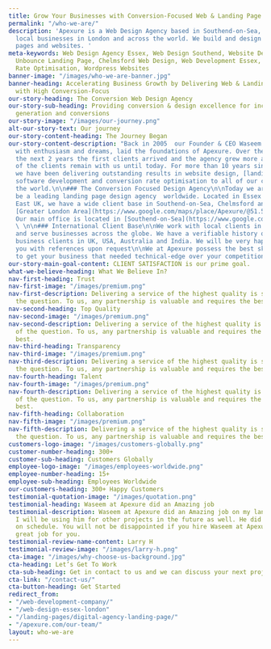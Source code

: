 ```yaml
---
title: Grow Your Businesses with Conversion-Focused Web & Landing Page Design
permalink: "/who-we-are/"
description: 'Apexure is a Web Design Agency based in Southend-on-Sea, working with
  local businesses in London and across the world. We build and design bespoke landing
  pages and websites. '
meta-keywords: Web Design Agency Essex, Web Design Southend, Website Design Southend,
  Unbounce Landing Page, Chelmsford Web Design, Web Development Essex, Conversion
  Rate Optimisation, Wordpress Websites
banner-image: "/images/who-we-are-banner.jpg"
banner-heading: Accelerating Business Growth by Delivering Web & Landing Page Design
  with High Conversion-Focus
our-story-heading: The Conversion Web Design Agency
our-story-sub-heading: Providing conversion & design excellence for increased lead
  generation and conversions
our-story-image: "/images/our-journey.png"
alt-our-story-text: Our journey
our-story-content-heading: The Journey Began
our-story-content-description: "Back in 2005  our Founder & CEO Waseem Bashir, filled
  with enthusiasm and dreams, laid the foundations of Apexure. Over the course of
  the next 2 years the first clients arrived and the agency grew more and more. Many
  of the clients remain with us until today. For more than 10 years since our inception,
  we have been delivering outstanding results in website design, [landing page design](https://www.apexure.com/unbounce-landing-page-designer/),
  software development and conversion rate optimisation to all of our clients around
  the world.\n\n### The Conversion Focused Design Agency\n\nToday we are proud to
  be a leading landing page design agency  worldwide. Located in Essex in the South
  East UK, we have a wide client base in Southend-on-Sea, Chelmsford and the whole
  [Greater London Area](https://www.google.com/maps/place/Apexure/@51.513792,-0.1043127,17z/data=!3m1!4b1!4m5!3m4!1s0x0:0x737cf8e81f07fb1f!8m2!3d51.513792!4d-0.102124?authuser=2).
  Our main office is located in [Southend-on-Sea](https://www.google.com/maps/place/Apexure/@51.5389854,0.7115884,17z/data=!3m1!4b1!4m5!3m4!1s0x47d8d9d8630ec59d:0xeefdd772225c42b0!8m2!3d51.5389854!4d0.7137771?authuser=2).
  \ \n\n### International Client Base\n\nWe work with local clients in Essex, London
  and serve businesses across the globe. We have a verifiable history of working with
  business clients in UK, USA, Australia and India. We will be very happy to provide
  you with references upon request\n\nWe at Apexure possess the best skills and culture
  to get your business that needed technical-edge over your competition.\n"
our-story-main-goal-content: CLIENT SATISFACTION is our prime goal.
what-we-believe-heading: What We Believe In?
nav-first-heading: Trust
nav-first-image: "/images/premium.png"
nav-first-description: Delivering a service of the highest quality is simply out of
  the question. To us, any partnership is valuable and requires the best of the best.
nav-second-heading: Top Quality
nav-second-image: "/images/premium.png"
nav-second-description: Delivering a service of the highest quality is simply out
  of the question. To us, any partnership is valuable and requires the best of the
  best.
nav-third-heading: Transparency
nav-third-image: "/images/premium.png"
nav-third-description: Delivering a service of the highest quality is simply out of
  the question. To us, any partnership is valuable and requires the best of the best.
nav-fourth-heading: Talent
nav-fourth-image: "/images/premium.png"
nav-fourth-description: Delivering a service of the highest quality is simply out
  of the question. To us, any partnership is valuable and requires the best of the
  best.
nav-fifth-heading: Collaboration
nav-fifth-image: "/images/premium.png"
nav-fifth-description: Delivering a service of the highest quality is simply out of
  the question. To us, any partnership is valuable and requires the best of the best.
customers-logo-image: "/images/customers-globally.png"
customer-number-heading: 300+
customer-sub-heading: Customers Globally
employee-logo-image: "/images/employees-worldwide.png"
employee-number-heading: 15+
employee-sub-heading: Employees Worldwide
our-customers-heading: 300+ Happy Customers
testimonial-quotation-image: "/images/quotation.png"
testimonial-heading: Waseem at Apexure did an Amazing job
testimonial-description: Waseem at Apexure did an Amazing job on my landing page.
  I will be using him for other projects in the future as well. He did everything
  on schedule. You will not be disappointed if you hire Waseem at Apexure to do a
  great job for you.
testimonial-review-name-content: Larry H
testimonial-review-image: "/images/larry-h.png"
cta-image: "/images/why-choose-us-background.jpg"
cta-heading: Let’s Get To Work
cta-sub-heading: Get in contact to us and we can discuss your next project
cta-link: "/contact-us/"
cta-button-heading: Get Started
redirect_from:
- "/web-development-company/"
- "/web-design-essex-london"
- "/landing-pages/digital-agency-landing-page/"
- "/apexure.com/our-team/"
layout: who-we-are
---
```


